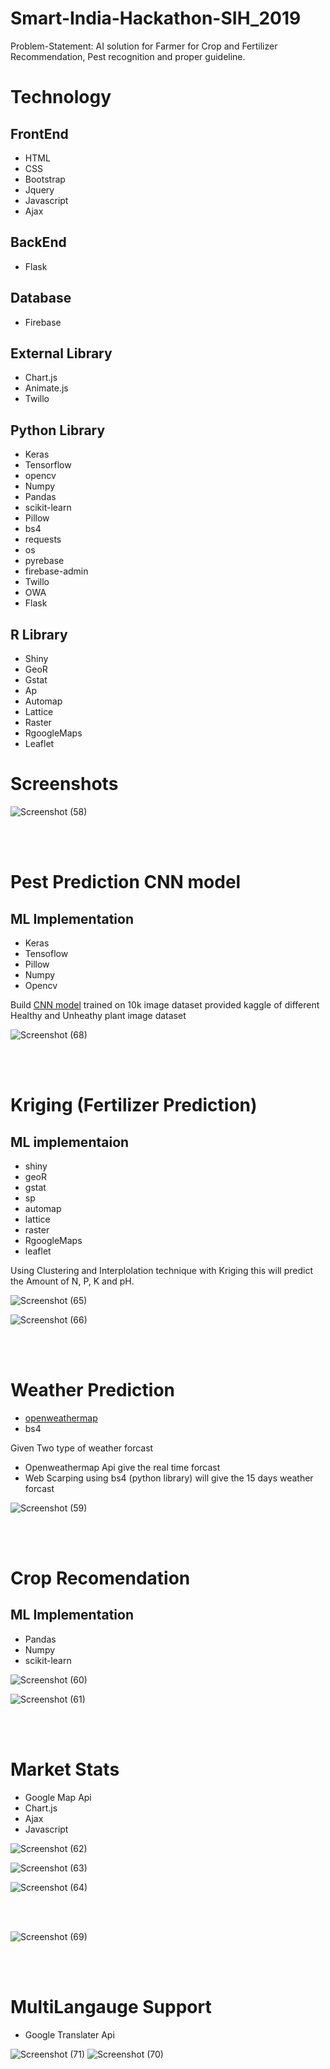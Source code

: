 # Smart-India-Hackathon-SIH_2019
Problem-Statement: AI solution for Farmer for Crop and Fertilizer Recommendation, Pest recognition and proper guideline.
<br/>
# Technology

## FrontEnd
- HTML
- CSS
- Bootstrap
- Jquery
- Javascript
- Ajax

## BackEnd
- Flask


## Database
- Firebase

## External Library
- Chart.js
- Animate.js
- Twillo

## Python Library
- Keras
- Tensorflow
- opencv
- Numpy
- Pandas
- scikit-learn
- Pillow
- bs4
- requests
- os
- pyrebase
- firebase-admin
- Twillo
- OWA
- Flask

## R Library

- Shiny
- GeoR
- Gstat
- Ap
- Automap
- Lattice
- Raster
- RgoogleMaps
- Leaflet

# Screenshots

![Screenshot (58)](https://user-images.githubusercontent.com/31537362/57468277-c6ac6a00-72a1-11e9-83f0-1df59106ee28.png)


<br/>
<br/>


# Pest Prediction CNN model
## ML Implementation
- Keras
- Tensoflow
- Pillow
- Numpy
- Opencv

Build [CNN model](https://drive.google.com/open?id=1cdFS_mKq3QPRZQEPX_hh0k8oV2JtISSz) trained on 10k image dataset provided kaggle of different Healthy and Unheathy plant image dataset

![Screenshot (68)](https://user-images.githubusercontent.com/31537362/57468347-e5126580-72a1-11e9-9289-0a5c406e3f6f.png)


<br/>
<br/>


# Kriging (Fertilizer Prediction)
## ML implementaion
- shiny
- geoR
- gstat
- sp
- automap
- lattice
- raster
- RgoogleMaps
- leaflet

Using Clustering and Interplolation technique with Kriging this will predict the Amount of N, P, K and pH. 

![Screenshot (65)](https://user-images.githubusercontent.com/31537362/57468332-dc219400-72a1-11e9-8c55-4fff2c7e34c1.png)

![Screenshot (66)](https://user-images.githubusercontent.com/31537362/57468340-df1c8480-72a1-11e9-8524-47e19a388865.png)



<br/>
<br/>

# Weather Prediction
- [openweathermap](https://openweathermap.org/)
- bs4

Given Two type of weather forcast 
- Openweathermap Api give the real time forcast
- Web Scarping using bs4 (python library) will give the 15 days weather forcast

![Screenshot (59)](https://user-images.githubusercontent.com/31537362/57468285-c9a75a80-72a1-11e9-9684-512db4dcd177.png)

<br/>
<br/>


# Crop Recomendation
## ML Implementation
- Pandas
- Numpy
- scikit-learn

![Screenshot (60)](https://user-images.githubusercontent.com/31537362/57468292-cd3ae180-72a1-11e9-9cb6-995b79506232.png)



![Screenshot (61)](https://user-images.githubusercontent.com/31537362/57468301-d0ce6880-72a1-11e9-82fa-48414fe994e4.png)


<br/>
<br/>


# Market Stats
- Google Map Api
- Chart.js
- Ajax
- Javascript


![Screenshot (62)](https://user-images.githubusercontent.com/31537362/57468307-d3c95900-72a1-11e9-8176-fade643663b0.png)



![Screenshot (63)](https://user-images.githubusercontent.com/31537362/57468317-d6c44980-72a1-11e9-9a29-a8b06c120d82.png)



![Screenshot (64)](https://user-images.githubusercontent.com/31537362/57468329-d9bf3a00-72a1-11e9-8f2a-b0d35f2ee555.png)



<br/>
<br/>


![Screenshot (69)](https://user-images.githubusercontent.com/31537362/57468357-e774bf80-72a1-11e9-83dd-fb1809d8e90e.png)


<br/>
<br/>


# MultiLangauge Support
- Google Translater Api

![Screenshot (71)](https://user-images.githubusercontent.com/31537362/57468764-be086380-72a2-11e9-93b8-c8031e614b1f.png)
![Screenshot (70)](https://user-images.githubusercontent.com/31537362/57468761-bb0d7300-72a2-11e9-9dc2-e4ce750c44ee.png)







